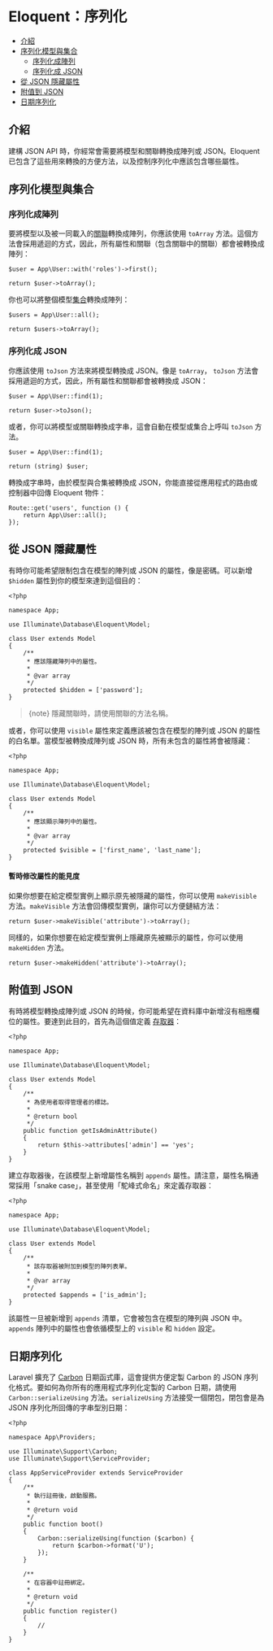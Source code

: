 # Eloquent：序列化

- [介紹](#introduction)
- [序列化模型與集合](#serializing-models-and-collections)
    - [序列化成陣列](#serializing-to-arrays)
    - [序列化成 JSON](#serializing-to-json)
- [從 JSON 隱藏屬性](#hiding-attributes-from-json)
- [附值到 JSON](#appending-values-to-json)
- [日期序列化](#date-serialization)

<a name="introduction"></a>
## 介紹

建構 JSON API 時，你經常會需要將模型和關聯轉換成陣列或 JSON。Eloquent 已包含了這些用來轉換的方便方法，以及控制序列化中應該包含哪些屬性。

<a name="serializing-models-and-collections"></a>
## 序列化模型與集合

<a name="serializing-to-arrays"></a>
### 序列化成陣列

要將模型以及被一同載入的[關聯](/docs/{{version}}/eloquent-relationships)轉換成陣列，你應該使用 `toArray` 方法。這個方法會採用遞迴的方式，因此，所有屬性和關聯（包含關聯中的關聯）都會被轉換成陣列：

    $user = App\User::with('roles')->first();

    return $user->toArray();

你也可以將整個模型[集合](/docs/{{version}}/eloquent-collections)轉換成陣列：

    $users = App\User::all();

    return $users->toArray();

<a name="serializing-to-json"></a>
### 序列化成 JSON

你應該使用 `toJson` 方法來將模型轉換成 JSON。像是 `toArray`， `toJson` 方法會採用遞迴的方式，因此，所有屬性和關聯都會被轉換成 JSON：

    $user = App\User::find(1);

    return $user->toJson();

或者，你可以將模型或關聯轉換成字串，這會自動在模型或集合上呼叫 `toJson` 方法。

    $user = App\User::find(1);

    return (string) $user;

轉換成字串時，由於模型與合集被轉換成 JSON，你能直接從應用程式的路由或控制器中回傳 Eloquent 物件：

    Route::get('users', function () {
        return App\User::all();
    });

<a name="hiding-attributes-from-json"></a>
## 從 JSON 隱藏屬性

有時你可能希望限制包含在模型的陣列或 JSON 的屬性，像是密碼。可以新增 `$hidden` 屬性到你的模型來達到這個目的：

    <?php

    namespace App;

    use Illuminate\Database\Eloquent\Model;

    class User extends Model
    {
        /**
         * 應該隱藏陣列中的屬性。
         *
         * @var array
         */
        protected $hidden = ['password'];
    }

> {note} 隱藏關聯時，請使用關聯的方法名稱。

或者，你可以使用 `visible` 屬性來定義應該被包含在模型的陣列或 JSON 的屬性的白名單。當模型被轉換成陣列或 JSON 時，所有未包含的屬性將會被隱藏：

    <?php

    namespace App;

    use Illuminate\Database\Eloquent\Model;

    class User extends Model
    {
        /**
         * 應該顯示陣列中的屬性。
         *
         * @var array
         */
        protected $visible = ['first_name', 'last_name'];
    }

#### 暫時修改屬性的能見度

如果你想要在給定模型實例上顯示原先被隱藏的屬性，你可以使用 `makeVisible` 方法。`makeVisible` 方法會回傳模型實例，讓你可以方便鏈結方法：

    return $user->makeVisible('attribute')->toArray();

同樣的，如果你想要在給定模型實例上隱藏原先被顯示的屬性，你可以使用 `makeHidden` 方法。

    return $user->makeHidden('attribute')->toArray();

<a name="appending-values-to-json"></a>
## 附值到 JSON

有時將模型轉換成陣列或 JSON 的時候，你可能希望在資料庫中新增沒有相應欄位的屬性。要達到此目的，首先為這個值定義 [存取器](/docs/{{version}}/eloquent-mutators)：

    <?php

    namespace App;

    use Illuminate\Database\Eloquent\Model;

    class User extends Model
    {
        /**
         * 為使用者取得管理者的標誌。
         *
         * @return bool
         */
        public function getIsAdminAttribute()
        {
            return $this->attributes['admin'] == 'yes';
        }
    }

建立存取器後，在該模型上新增屬性名稱到 `appends` 屬性。請注意，屬性名稱通常採用「snake case」，甚至使用「駝峰式命名」來定義存取器：

    <?php

    namespace App;

    use Illuminate\Database\Eloquent\Model;

    class User extends Model
    {
        /**
         * 該存取器被附加到模型的陣列表單。
         *
         * @var array
         */
        protected $appends = ['is_admin'];
    }

該屬性一旦被新增到 `appends` 清單，它會被包含在模型的陣列與 JSON 中。`appends` 陣列中的屬性也會依循模型上的 `visible` 和 `hidden` 設定。

<a name="date-serialization"></a>
## 日期序列化

Laravel 擴充了 [Carbon](https://github.com/briannesbitt/Carbon) 日期函式庫，這會提供方便定製 Carbon 的 JSON 序列化格式。要如何為你所有的應用程式序列化定製的 Carbon 日期，請使用 `Carbon::serializeUsing` 方法。`serializeUsing` 方法接受一個閉包，閉包會是為 JSON 序列化所回傳的字串型別日期：

    <?php

    namespace App\Providers;

    use Illuminate\Support\Carbon;
    use Illuminate\Support\ServiceProvider;

    class AppServiceProvider extends ServiceProvider
    {
        /**
         * 執行註冊後，啟動服務。
         *
         * @return void
         */
        public function boot()
        {
            Carbon::serializeUsing(function ($carbon) {
                return $carbon->format('U');
            });
        }

        /**
         * 在容器中註冊綁定。
         *
         * @return void
         */
        public function register()
        {
            //
        }
    }
